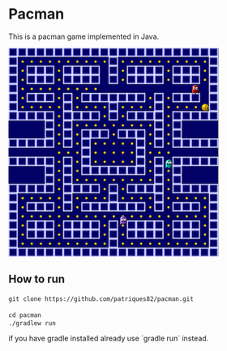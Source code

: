 # Pacman

This is a pacman game implemented in Java.

<img src="pacman.png"/>

## How to run

```
git clone https://github.com/patriques82/pacman.git

cd pacman
./gradlew run
```

if you have gradle installed already use ´gradle run´ instead.

